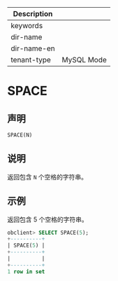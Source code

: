| Description   |                 |
|---------------|-----------------|
| keywords      |                 |
| dir-name      |                 |
| dir-name-en   |                 |
| tenant-type   | MySQL Mode      |

# SPACE

## 声明

```sql
SPACE(N)
```

## 说明

返回包含 `N` 个空格的字符串。

## 示例

返回包含 5 个空格的字符串。

```sql
obclient> SELECT SPACE(5);
+----------+
| SPACE(5) |
+----------+
|          |
+----------+
1 row in set
```
